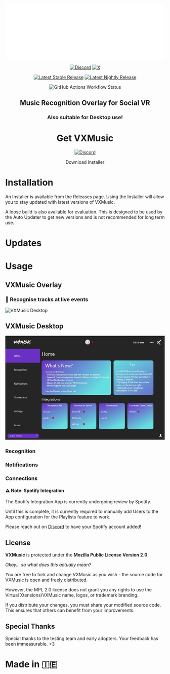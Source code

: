 <div align="center">
<img src=".github/branding/VXMusicGitBannerNoLogoTransparentWhite.png" alt="Alt Text" style="max-width: 100%">

[![Discord](https://img.icons8.com/?size=100&id=M725CLW4L7wE&format=png&color=000000)](https://t.co/Z2eSKfYpfs)
[![X](https://img.icons8.com/?size=100&id=fJp7hepMryiw&format=png&color=FFFFFF)](https://twitter.com/Soapwood_)

[![Latest Stable Release](https://img.shields.io/github/v/release/Soapwood/VXMusic)](https://github.com/Soapwood/VXMusic/releases/latest)
[![Latest Nightly Release](https://img.shields.io/github/v/release/Soapwood/VXMusic?include_prereleases&display_name=release)](https://github.com/Soapwood/VXMusic/releases/latest)

![GitHub Actions Workflow Status](https://img.shields.io/github/actions/workflow/status/Soapwood/VXMusic/vxmusic-publish-release.yml%20?branch=main)

<div align="center">

## Music Recognition Overlay for Social VR
### Also suitable for Desktop use!

# Get VXMusic
[![Discord](https://img.icons8.com/?size=100&id=103169&format=png&color=000000)](https://github.com/Soapwood/VXMusic/latest)

Download Installer

<div align="left">

# Installation
An Installer is available from the Releases page. 
Using the Installer will allow you to stay updated with latest versions of VXMusic.

A loose build is also available for evaluation. This is designed to be used by the Auto Updater to get new versions and is not recommended for long term use.

# Updates

# Usage

## VXMusic Overlay
### 🎵 Recognise tracks at live events

<img src=".github/readme/OverlayDemo.gif" alt="VXMusic Desktop" style="max-width: 80%">


## VXMusic Desktop
<img src=".github/readme/VXMusicDesktopHome.png" alt="VXMusic Desktop" style="max-width: 100%">

### Recognition


### Notifications


### Connections
#### ⚠️ Note: Spotify Integration
The Spotify Integration App is currently undergoing review by Spotify.

Until this is complete, it is currently required to manually add Users to the App configuration for the Playlists feature to work.

Please reach out on [Discord](https://t.co/Z2eSKfYpfs) to have your Spotify account added!


## License
**VXMusic** is protected under the **Mozilla Public License Version 2.0**.

_Okay... so what does this actually mean?_

You are free to fork and change VXMusic as you wish - the source code for VXMusic is open and freely distributed.

However, the MPL 2.0 license does not grant you any rights to use the Virtual Xtensions/VXMusic name, logos, or trademark branding.

If you distribute your changes, you must share your modified source code. This ensures that others can benefit from your improvements.


## Special Thanks

Special thanks to the testing team and early adopters. Your feedback has been immeasurable. <3

# Made in 🇮🇪
